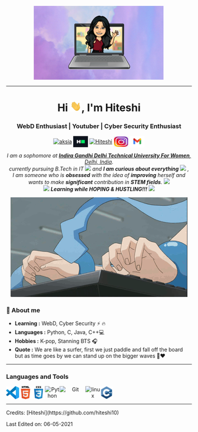 <p align="center">
  <img src="https://github.com/hiteshi10/hiteshi10/blob/main/Logopit_1620309167880.png" height="200"/>
</p>
<hr>
<h1 align="center">Hi <img src="https://raw.githubusercontent.com/ABSphreak/ABSphreak/master/gifs/Hi.gif" width="30px">, I'm Hiteshi</h1>
<h3 align="center">WebD Enthusiast | Youtuber | Cyber Security Enthusiast</h3>
<p align="center">
<a href="https://www.linkedin.com/in/hiteshi-454848206/" target="blank"><img align="center" src="https://www.vectorlogo.zone/logos/linkedin/linkedin-icon.svg" alt="aksia" height="30" width="40" /></a>
<a href="https://www.hackerrank.com/hitpopu2823" target="blank"><img align="center" src="https://github.com/hiteshi10/hiteshi10/blob/main/blog-no-img-cursorlogo-e1588888720902.png" alt="Hiteshi" height="30" width="40" /></a>
<a href="https://www.youtube.com/channel/UCVPu4rjbsyd3ZOGpaXRrcEA" target="blank"><img align="center" src="https://www.vectorlogo.zone/logos/youtube/youtube-icon.svg" alt="Hiteshi" height="30" width="40" /></a>
<a href="https://www.instagram.com/ukiyomahi2002/" target="blank"><img align="center" src="https://github.com/hiteshi10/hiteshi10/blob/main/7172161b580470deb78078669236d2c1.jpg" alt="Hiteshi" height="30" width="40" /></a>
 <a href = "mailto: noonamahi2002@gmail.com"><img align="center" src="https://github.com/hiteshi10/hiteshi10/blob/main/Gmail-logo.png" height="30" width="40" /></a>
</p>
</p>



<p align="center">
  <em>
   I am a sophomore at  <a href="https://www.igdtuw.ac.in/"> <b>Indira Gandhi Delhi Technical University For Women</b>, Delhi, India</a>. <br>
    currently pursuing B.Tech in IT</b> <img src="https://github.com/TheDudeThatCode/TheDudeThatCode/blob/master/Assets/Developer.gif" width="30px"> and  <b>I am curious about everything</b>&nbsp;<img src="https://github.com/TheDudeThatCode/TheDudeThatCode/blob/master/Assets/Designer.gif" width="36px">&nbsp,<br>I am someone who is <b>obsessed</b>
    with the idea of <b>improving</b> herself and wants to make <b>significant</b> contribution in
    <b>STEM fields</b>. <img src="https://github.com/TheDudeThatCode/TheDudeThatCode/blob/master/Assets/Rocket.gif" width="18px"> 
  </em> 
  <br>
  <img src="https://media.giphy.com/media/VgCDAzcKvsR6OM0uWg/giphy.gif" width="50" /> <b><i>Learning while HOPING & HUSTLING!!!</i></b> <img src="https://media.giphy.com/media/7j2hfyeVcDtf2/giphy.gif" width="50" />
</p>

<p align="center"> <img src="https://github.com/hiteshi10/hiteshi10/blob/main/83d02feec53b7c98bdebde10810cc84a.gif" alt="hiteshi" /> </p>

<h3>📖 About me</h3>

-  **Learning :** WebD, Cyber Security :zap: :fire:	
-  **Languages :** Python, C, Java, C++💻
-  **Hobbies :** K-pop, Stanning BTS :headphones:
-  **Quote :** We are like a surfer, first we just paddle and fall off the board but as time goes by we can stand up on the bigger waves 🎯:heart:


<hr>
  <h3>Languages and Tools</h3>
  <p align="center">
  
  <img align="left" alt="Visual Studio Code" width="35px" src="https://raw.githubusercontent.com/github/explore/80688e429a7d4ef2fca1e82350fe8e3517d3494d/topics/visual-studio-code/visual-studio-code.png" />
  <img align="left" alt="HTML5" width="35px" src="https://raw.githubusercontent.com/github/explore/80688e429a7d4ef2fca1e82350fe8e3517d3494d/topics/html/html.png" />
  <img align="left" alt="CSS3" width="35px" src="https://raw.githubusercontent.com/github/explore/80688e429a7d4ef2fca1e82350fe8e3517d3494d/topics/css/css.png" />
  <img align="left" title="Python" alt="Python" src="https://raw.githubusercontent.com/Thomas-George-T/Thomas-George-T/master/assets/python.svg" width="40" height="40" />
  <img align="left" title="Git" alt="Git" src="https://raw.githubusercontent.com/Thomas-George-T/Thomas-George-T/master/assets/git.svg" width="70" height="40" />
  <img align="left" title="linux" alt="linux" src="https://raw.githubusercontent.com/Thomas-George-T/Thomas-George-T/master/assets/linux-tux.svg" width="40" />
  <img align="left" alt="HTML5" width="35px" src="https://raw.githubusercontent.com/github/explore/80688e429a7d4ef2fca1e82350fe8e3517d3494d/topics/cpp/cpp.png" />
  </p>
 <br> 
 
  

<br>
<hr>
<p align="left">Credits: [Hiteshi](https://github.com/hiteshi10)</p>

Last Edited on: 06-05-2021

